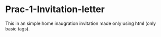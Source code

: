 # Prac-1-Invitation-letter
This in an simple home inaugration invitation made only using html (only basic tags).
